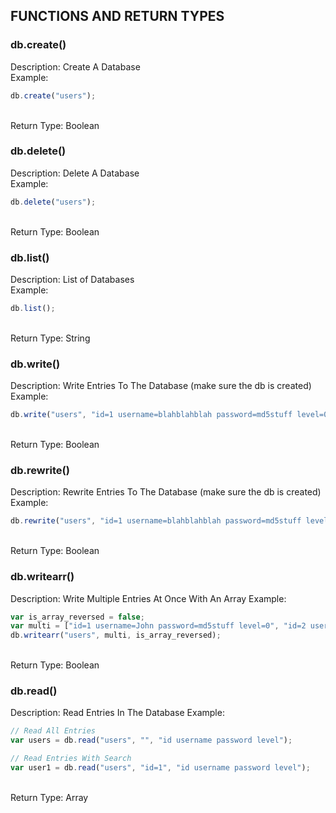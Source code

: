 ## FUNCTIONS AND RETURN TYPES

### db.create()
Description: Create A Database<br>
Example: <br>
```js
db.create("users");
```
<br>
Return Type: Boolean<true/false>

### db.delete()
Description: Delete A Database<br>
Example: <br>
```js
db.delete("users");
```
<br>
Return Type: Boolean<true/false>

### db.list()
Description: List of Databases<br>
Example: <br>
```js
db.list();
```
<br>
Return Type: String

### db.write()
Description: Write Entries To The Database (make sure the db is created)
Example: <br>
```js
db.write("users", "id=1 username=blahblahblah password=md5stuff level=0");
```
<br>
Return Type: Boolean<true/false>


### db.rewrite()
Description: Rewrite Entries To The Database (make sure the db is created)
Example: <br>
```js
db.rewrite("users", "id=1 username=blahblahblah password=md5stuff level=1");
```
<br>
Return Type: Boolean<true/false>

### db.writearr()
Description: Write Multiple Entries At Once With An Array
Example: <br>
```js
var is_array_reversed = false;
var multi = ["id=1 username=John password=md5stuff level=0", "id=2 username=Jakob password=md5stuff level=0"];
db.writearr("users", multi, is_array_reversed);
```
<br>
Return Type: Boolean<true/false>

### db.read()
Description: Read Entries In The Database
Example: <br>
```js
// Read All Entries
var users = db.read("users", "", "id username password level");

// Read Entries With Search
var user1 = db.read("users", "id=1", "id username password level");
```
<br>
Return Type: Array<string>
